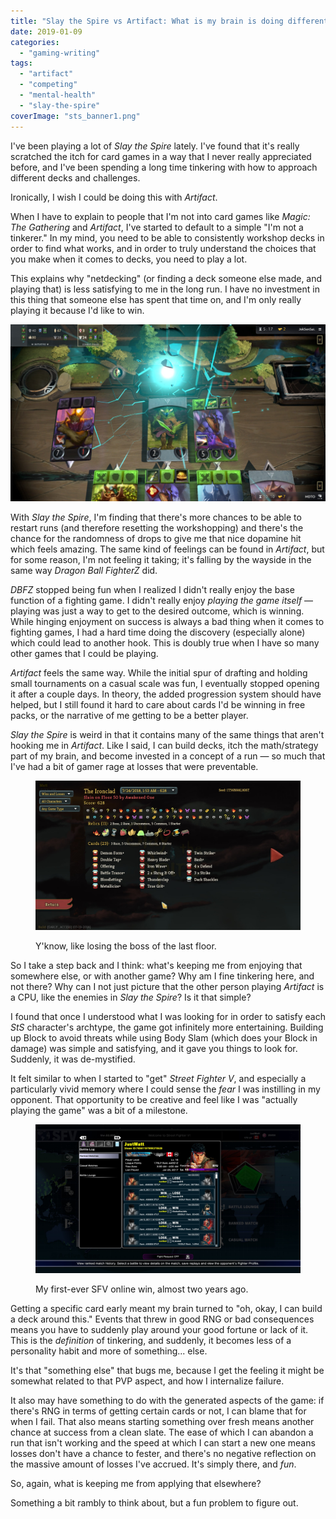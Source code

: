 ```yaml
---
title: "Slay the Spire vs Artifact: What is my brain is doing differently?"
date: 2019-01-09
categories: 
  - "gaming-writing"
tags: 
  - "artifact"
  - "competing"
  - "mental-health"
  - "slay-the-spire"
coverImage: "sts_banner1.png"
---
```


I've been playing a lot of _Slay the Spire_ lately. I've found that it's really scratched the itch for card games in a way that I never really appreciated before, and I've been spending a long time tinkering with how to approach different decks and challenges.

Ironically, I wish I could be doing this with _Artifact_.

When I have to explain to people that I'm not into card games like _Magic: The Gathering_ and _Artifact_, I've started to default to a simple "I'm not a tinkerer." In my mind, you need to be able to consistently workshop decks in order to find what works, and in order to truly understand the choices that you make when it comes to decks, you need to play a lot.

This explains why "netdecking" (or finding a deck someone else made, and playing that) is less satisfying to me in the long run. I have no investment in this thing that someone else has spent that time on, and I'm only really playing it because I'd like to win.

![](images/20181121200331_1.jpg)

With _Slay the Spire_, I'm finding that there's more chances to be able to restart runs (and therefore resetting the workshopping) and there's the chance for the randomness of drops to give me that nice dopamine hit which feels amazing. The same kind of feelings can be found in _Artifact_, but for some reason, I'm not feeling it taking; it's falling by the wayside in the same way _Dragon Ball FighterZ_ did.

_DBFZ_ stopped being fun when I realized I didn't really enjoy the base function of a fighting game. I didn't really enjoy _playing the game itself_ — playing was just a way to get to the desired outcome, which is winning. While hinging enjoyment on success is always a bad thing when it comes to fighting games, I had a hard time doing the discovery (especially alone) which could lead to another hook. This is doubly true when I have so many other games that I could be playing.

_Artifact_ feels the same way. While the initial spur of drafting and holding small tournaments on a casual scale was fun, I eventually stopped opening it after a couple days. In theory, the added progression system should have helped, but I still found it hard to care about cards I'd be winning in free packs, or the narrative of me getting to be a better player.

_Slay the Spire_ is weird in that it contains many of the same things that aren't hooking me in _Artifact_. Like I said, I can build decks, itch the math/strategy part of my brain, and become invested in a concept of a run — so much that I've had a bit of gamer rage at losses that were preventable.

<figure>

![](images/20180724015505_1.jpg)

<figcaption>

Y'know, like losing the boss of the last floor.

</figcaption>

</figure>

So I take a step back and I think: what's keeping me from enjoying that somewhere else, or with another game? Why am I fine tinkering here, and not there? Why can I not just picture that the other person playing _Artifact_ is a CPU, like the enemies in _Slay the Spire_? Is it that simple?

I found that once I understood what I was looking for in order to satisfy each _StS_ character's archtype, the game got infinitely more entertaining. Building up Block to avoid threats while using Body Slam (which does your Block in damage) was simple and satisfying, and it gave you things to look for. Suddenly, it was de-mystified.

It felt similar to when I started to "get" _Street Fighter V_, and especially a particularly vivid memory where I could sense the _fear_ I was instilling in my opponent. That opportunity to be creative and feel like I was "actually playing the game" was a bit of a milestone.

<figure>

![](images/20170125035446_1.jpg)

<figcaption>

My first-ever SFV online win, almost two years ago.

</figcaption>

</figure>

Getting a specific card early meant my brain turned to "oh, okay, I can build a deck around this." Events that threw in good RNG or bad consequences means you have to suddenly play around your good fortune or lack of it. This is the _definition_ of tinkering, and suddenly, it becomes less of a personality habit and more of something... else.

It's that "something else" that bugs me, because I get the feeling it might be somewhat related to that PVP aspect, and how I internalize failure.

It also may have something to do with the generated aspects of the game: if there's RNG in terms of getting certain cards or not, I can blame that for when I fail. That also means starting something over fresh means another chance at success from a clean slate. The ease of which I can abandon a run that isn't working and the speed at which I can start a new one means losses don't have a chance to fester, and there's no negative reflection on the massive amount of losses I've accrued. It's simply there, and _fun_.

So, again, what is keeping me from applying that elsewhere?

Something a bit rambly to think about, but a fun problem to figure out.
